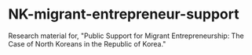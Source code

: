 # NK-migrant-entrepreneur-support
Research material for, "Public Support for Migrant Entrepreneurship: The Case of North Koreans in the Republic of Korea."
